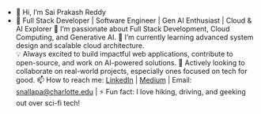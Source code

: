 
- 👋 Hi, I’m Sai Prakash Reddy
- 🚀 Full Stack Developer | Software Engineer | Gen AI Enthusiast | Cloud & AI Explorer
👀 I’m passionate about Full Stack Development, Cloud Computing, and Generative AI.
🌱 I’m currently learning advanced system design and scalable cloud architecture.  
💡 Always excited to build impactful web applications, contribute to open-source, and work on AI-powered solutions.
💞️ Actively looking to collaborate on real-world projects, especially ones focused on tech for good.
📫 How to reach me: [LinkedIn](https://www.linkedin.com/in/saiprakash07/) | [Medium](https://medium.com/@saiprakashreddyn123) | Email: snallapa@charlotte.edu | 
⚡ Fun fact: I love hiking, driving, and geeking out over sci-fi tech!

<!---
elsaborarte/elsaborarte is a ✨ special ✨ repository because its `README.md` (this file) appears on your GitHub profile.
You can click the Preview link to take a look at your changes.
--->

